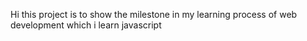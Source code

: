 Hi this project is to show the milestone in my learning process of web development which i learn javascript 
